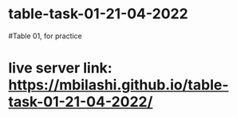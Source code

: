 # table-task-01-21-04-2022
#Table 01, for practice 

# live server link: https://mbilashi.github.io/table-task-01-21-04-2022/
